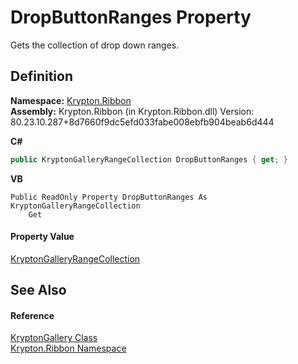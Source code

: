 # DropButtonRanges Property


Gets the collection of drop down ranges.



## Definition
**Namespace:** <a href="1e9bc734-cff9-e9b8-f013-94cdac669794.md">Krypton.Ribbon</a>  
**Assembly:** Krypton.Ribbon (in Krypton.Ribbon.dll) Version: 80.23.10.287+8d7660f9dc5efd033fabe008ebfb904beab6d444

**C#**
``` C#
public KryptonGalleryRangeCollection DropButtonRanges { get; }
```
**VB**
``` VB
Public ReadOnly Property DropButtonRanges As KryptonGalleryRangeCollection
	Get
```



#### Property Value
<a href="fb9312d0-02d8-fccc-6a69-df56be3b10bb.md">KryptonGalleryRangeCollection</a>

## See Also


#### Reference
<a href="b0876d6a-7c19-db50-8ef0-31377b905cdd.md">KryptonGallery Class</a>  
<a href="1e9bc734-cff9-e9b8-f013-94cdac669794.md">Krypton.Ribbon Namespace</a>  
